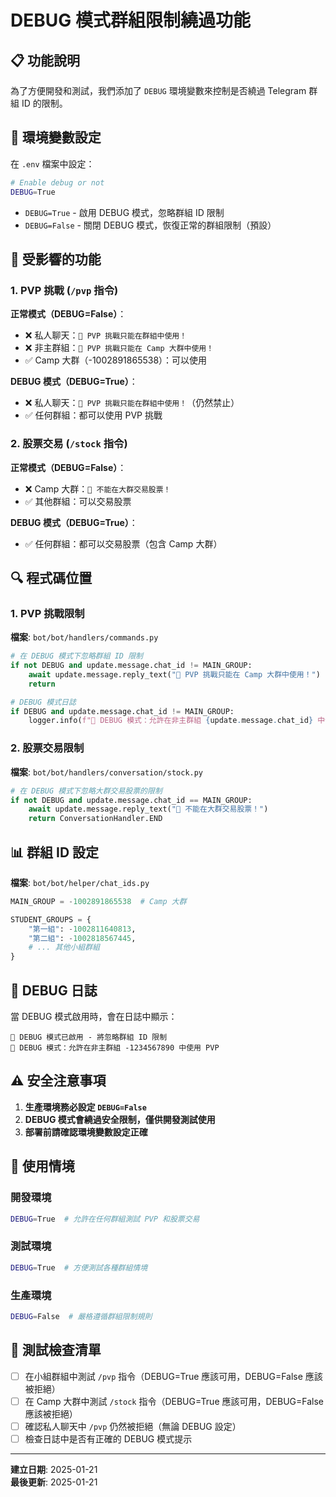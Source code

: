 # DEBUG 模式群組限制繞過功能

## 📋 功能說明

為了方便開發和測試，我們添加了 `DEBUG` 環境變數來控制是否繞過 Telegram 群組 ID 的限制。

## 🔧 環境變數設定

在 `.env` 檔案中設定：

```bash
# Enable debug or not
DEBUG=True
```

- `DEBUG=True` - 啟用 DEBUG 模式，忽略群組 ID 限制
- `DEBUG=False` - 關閉 DEBUG 模式，恢復正常的群組限制（預設）

## 🎯 受影響的功能

### 1. **PVP 挑戰 (`/pvp` 指令)**

**正常模式（DEBUG=False）**：
- ❌ 私人聊天：`🚫 PVP 挑戰只能在群組中使用！`
- ❌ 非主群組：`🚫 PVP 挑戰只能在 Camp 大群中使用！`
- ✅ Camp 大群（-1002891865538）：可以使用

**DEBUG 模式（DEBUG=True）**：
- ❌ 私人聊天：`🚫 PVP 挑戰只能在群組中使用！`（仍然禁止）
- ✅ 任何群組：都可以使用 PVP 挑戰

### 2. **股票交易 (`/stock` 指令)**

**正常模式（DEBUG=False）**：
- ❌ Camp 大群：`🚫 不能在大群交易股票！`
- ✅ 其他群組：可以交易股票

**DEBUG 模式（DEBUG=True）**：
- ✅ 任何群組：都可以交易股票（包含 Camp 大群）

## 🔍 程式碼位置

### 1. PVP 挑戰限制
**檔案**: `bot/bot/handlers/commands.py`

```python
# 在 DEBUG 模式下忽略群組 ID 限制
if not DEBUG and update.message.chat_id != MAIN_GROUP:
    await update.message.reply_text("🚫 PVP 挑戰只能在 Camp 大群中使用！")
    return

# DEBUG 模式日誌
if DEBUG and update.message.chat_id != MAIN_GROUP:
    logger.info(f"🐛 DEBUG 模式：允許在非主群組 {update.message.chat_id} 中使用 PVP")
```

### 2. 股票交易限制
**檔案**: `bot/bot/handlers/conversation/stock.py`

```python
# 在 DEBUG 模式下忽略大群交易股票的限制
if not DEBUG and update.message.chat_id == MAIN_GROUP:
    await update.message.reply_text("🚫 不能在大群交易股票！")
    return ConversationHandler.END
```

## 📊 群組 ID 設定

**檔案**: `bot/bot/helper/chat_ids.py`

```python
MAIN_GROUP = -1002891865538  # Camp 大群

STUDENT_GROUPS = {
    "第一組": -1002811640813,
    "第二組": -1002818567445,
    # ... 其他小組群組
}
```

## 🐛 DEBUG 日誌

當 DEBUG 模式啟用時，會在日誌中顯示：

```
🐛 DEBUG 模式已啟用 - 將忽略群組 ID 限制
🐛 DEBUG 模式：允許在非主群組 -1234567890 中使用 PVP
```

## ⚠️ 安全注意事項

1. **生產環境務必設定 `DEBUG=False`**
2. **DEBUG 模式會繞過安全限制，僅供開發測試使用**
3. **部署前請確認環境變數設定正確**

## 🚀 使用情境

### 開發環境
```bash
DEBUG=True  # 允許在任何群組測試 PVP 和股票交易
```

### 測試環境
```bash
DEBUG=True  # 方便測試各種群組情境
```

### 生產環境
```bash
DEBUG=False  # 嚴格遵循群組限制規則
```

## 📝 測試檢查清單

- [ ] 在小組群組中測試 `/pvp` 指令（DEBUG=True 應該可用，DEBUG=False 應該被拒絕）
- [ ] 在 Camp 大群中測試 `/stock` 指令（DEBUG=True 應該可用，DEBUG=False 應該被拒絕）
- [ ] 確認私人聊天中 `/pvp` 仍然被拒絕（無論 DEBUG 設定）
- [ ] 檢查日誌中是否有正確的 DEBUG 模式提示

---

**建立日期**: 2025-01-21  
**最後更新**: 2025-01-21